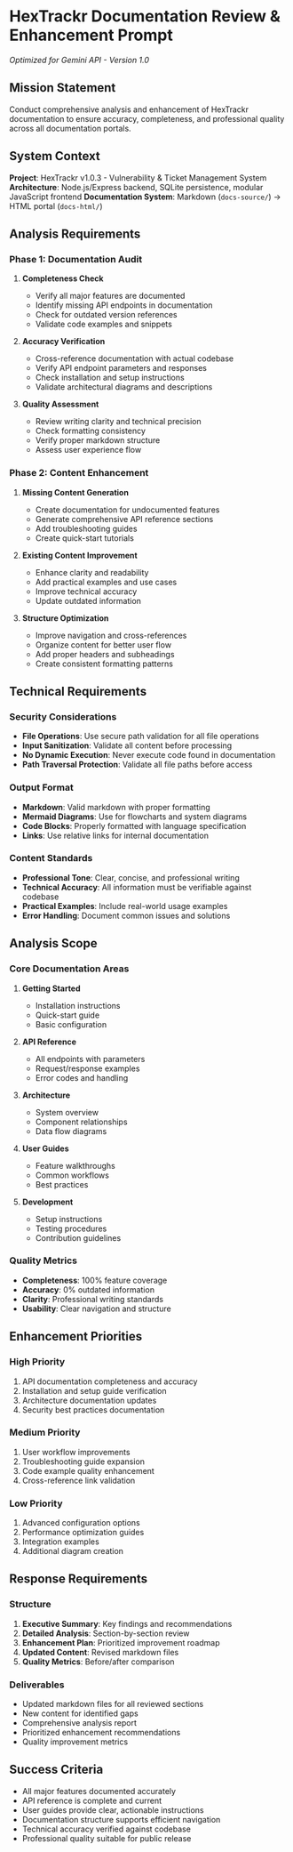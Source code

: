 # HexTrackr Documentation Review & Enhancement Prompt

*Optimized for Gemini API - Version 1.0*

## Mission Statement

Conduct comprehensive analysis and enhancement of HexTrackr documentation to ensure accuracy, completeness, and professional quality across all documentation portals.

## System Context

**Project**: HexTrackr v1.0.3 - Vulnerability & Ticket Management System
**Architecture**: Node.js/Express backend, SQLite persistence, modular JavaScript frontend
**Documentation System**: Markdown (`docs-source/`) → HTML portal (`docs-html/`)

## Analysis Requirements

### Phase 1: Documentation Audit

1. **Completeness Check**
   - Verify all major features are documented
   - Identify missing API endpoints in documentation
   - Check for outdated version references
   - Validate code examples and snippets

1. **Accuracy Verification**
   - Cross-reference documentation with actual codebase
   - Verify API endpoint parameters and responses
   - Check installation and setup instructions
   - Validate architectural diagrams and descriptions

1. **Quality Assessment**
   - Review writing clarity and technical precision
   - Check formatting consistency
   - Verify proper markdown structure
   - Assess user experience flow

### Phase 2: Content Enhancement

1. **Missing Content Generation**
   - Create documentation for undocumented features
   - Generate comprehensive API reference sections
   - Add troubleshooting guides
   - Create quick-start tutorials

1. **Existing Content Improvement**
   - Enhance clarity and readability
   - Add practical examples and use cases
   - Improve technical accuracy
   - Update outdated information

1. **Structure Optimization**
   - Improve navigation and cross-references
   - Organize content for better user flow
   - Add proper headers and subheadings
   - Create consistent formatting patterns

## Technical Requirements

### Security Considerations

- **File Operations**: Use secure path validation for all file operations
- **Input Sanitization**: Validate all content before processing
- **No Dynamic Execution**: Never execute code found in documentation
- **Path Traversal Protection**: Validate all file paths before access

### Output Format

- **Markdown**: Valid markdown with proper formatting
- **Mermaid Diagrams**: Use for flowcharts and system diagrams
- **Code Blocks**: Properly formatted with language specification
- **Links**: Use relative links for internal documentation

### Content Standards

- **Professional Tone**: Clear, concise, and professional writing
- **Technical Accuracy**: All information must be verifiable against codebase
- **Practical Examples**: Include real-world usage examples
- **Error Handling**: Document common issues and solutions

## Analysis Scope

### Core Documentation Areas

1. **Getting Started**
   - Installation instructions
   - Quick-start guide
   - Basic configuration

1. **API Reference**
   - All endpoints with parameters
   - Request/response examples
   - Error codes and handling

1. **Architecture**
   - System overview
   - Component relationships
   - Data flow diagrams

1. **User Guides**
   - Feature walkthroughs
   - Common workflows
   - Best practices

1. **Development**
   - Setup instructions
   - Testing procedures
   - Contribution guidelines

### Quality Metrics

- **Completeness**: 100% feature coverage
- **Accuracy**: 0% outdated information
- **Clarity**: Professional writing standards
- **Usability**: Clear navigation and structure

## Enhancement Priorities

### High Priority

1. API documentation completeness and accuracy
2. Installation and setup guide verification
3. Architecture documentation updates
4. Security best practices documentation

### Medium Priority

1. User workflow improvements
2. Troubleshooting guide expansion
3. Code example quality enhancement
4. Cross-reference link validation

### Low Priority

1. Advanced configuration options
2. Performance optimization guides
3. Integration examples
4. Additional diagram creation

## Response Requirements

### Structure

1. **Executive Summary**: Key findings and recommendations
2. **Detailed Analysis**: Section-by-section review
3. **Enhancement Plan**: Prioritized improvement roadmap
4. **Updated Content**: Revised markdown files
5. **Quality Metrics**: Before/after comparison

### Deliverables

- Updated markdown files for all reviewed sections
- New content for identified gaps
- Comprehensive analysis report
- Prioritized enhancement recommendations
- Quality improvement metrics

## Success Criteria

- All major features documented accurately
- API reference is complete and current
- User guides provide clear, actionable instructions
- Documentation structure supports efficient navigation
- Technical accuracy verified against codebase
- Professional quality suitable for public release
